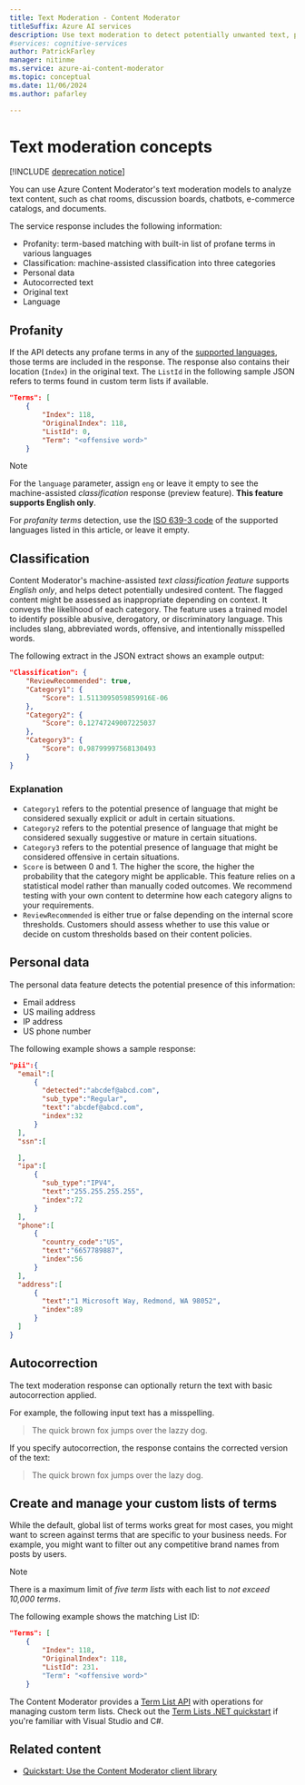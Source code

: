 ```yaml
---
title: Text Moderation - Content Moderator
titleSuffix: Azure AI services
description: Use text moderation to detect potentially unwanted text, personal data, and custom lists of terms.
#services: cognitive-services
author: PatrickFarley
manager: nitinme
ms.service: azure-ai-content-moderator
ms.topic: conceptual
ms.date: 11/06/2024
ms.author: pafarley

---
```


# Text moderation concepts

[!INCLUDE [deprecation notice](includes/tool-deprecation.md)]

You can use Azure Content Moderator's text moderation models to analyze text content, such as chat rooms, discussion boards, chatbots, e-commerce catalogs, and documents.

The service response includes the following information:

- Profanity: term-based matching with built-in list of profane terms in various languages
- Classification: machine-assisted classification into three categories
- Personal data
- Autocorrected text
- Original text
- Language

## Profanity

If the API detects any profane terms in any of the [supported languages](./language-support.md), those terms are included in the response. The response also contains their location (`Index`) in the original text. The `ListId` in the following sample JSON refers to terms found in custom term lists if available.

```json
"Terms": [
    {
        "Index": 118,
        "OriginalIndex": 118,
        "ListId": 0,
        "Term": "<offensive word>"
    }
```

> [!NOTE]
> For the `language` parameter, assign `eng` or leave it empty to see the machine-assisted *classification* response (preview feature). **This feature supports English only**.
>
> For *profanity terms* detection, use the [ISO 639-3 code](http://www-01.sil.org/iso639-3/codes.asp) of the supported languages listed in this article, or leave it empty.

## Classification

Content Moderator's machine-assisted *text classification feature* supports *English only*, and helps detect potentially undesired content. The flagged content might be assessed as inappropriate depending on context. It conveys the likelihood of each category. The feature uses a trained model to identify possible abusive, derogatory, or discriminatory language. This includes slang, abbreviated words, offensive, and intentionally misspelled words.

The following extract in the JSON extract shows an example output:

```json
"Classification": {
    "ReviewRecommended": true,
    "Category1": {
        "Score": 1.5113095059859916E-06
    },
    "Category2": {
        "Score": 0.12747249007225037
    },
    "Category3": {
        "Score": 0.98799997568130493
    }
}
```

### Explanation

- `Category1` refers to the potential presence of language that might be considered sexually explicit or adult in certain situations.
- `Category2` refers to the potential presence of language that might be considered sexually suggestive or mature in certain situations.
- `Category3` refers to the potential presence of language that might be considered offensive in certain situations.
- `Score` is between 0 and 1. The higher the score, the higher the probability that the category might be applicable. This feature relies on a statistical model rather than manually coded outcomes. We recommend testing with your own content to determine how each category aligns to your requirements.
- `ReviewRecommended` is either true or false depending on the internal score thresholds. Customers should assess whether to use this value or decide on custom thresholds based on their content policies.

## Personal data

The personal data feature detects the potential presence of this information:

- Email address
- US mailing address
- IP address
- US phone number

The following example shows a sample response:

```json
"pii":{
  "email":[
      {
        "detected":"abcdef@abcd.com",
        "sub_type":"Regular",
        "text":"abcdef@abcd.com",
        "index":32
      }
  ],
  "ssn":[

  ],
  "ipa":[
      {
        "sub_type":"IPV4",
        "text":"255.255.255.255",
        "index":72
      }
  ],
  "phone":[
      {
        "country_code":"US",
        "text":"6657789887",
        "index":56
      }
  ],
  "address":[
      {
        "text":"1 Microsoft Way, Redmond, WA 98052",
        "index":89
      }
  ]
}
```

## Autocorrection

The text moderation response can optionally return the text with basic autocorrection applied. 

For example, the following input text has a misspelling.

> The quick brown fox jumps over the lazzy dog.

If you specify autocorrection, the response contains the corrected version of the text:

> The quick brown fox jumps over the lazy dog.

## Create and manage your custom lists of terms

While the default, global list of terms works great for most cases, you might want to screen against terms that are specific to your business needs. For example, you might want to filter out any competitive brand names from posts by users.

> [!NOTE]
> There is a maximum limit of *five term lists* with each list to *not exceed 10,000 terms*.
>

The following example shows the matching List ID:

```json
"Terms": [
    {
        "Index": 118,
        "OriginalIndex": 118,
        "ListId": 231.
        "Term": "<offensive word>"
    }
```

The Content Moderator provides a [Term List API](/rest/api/cognitiveservices/contentmoderator/list-management-term-lists) with operations for managing custom term lists. Check out the [Term Lists .NET quickstart](term-lists-quickstart-dotnet.md) if you're familiar with Visual Studio and C#.

## Related content

- [Quickstart: Use the Content Moderator client library](client-libraries.md)
